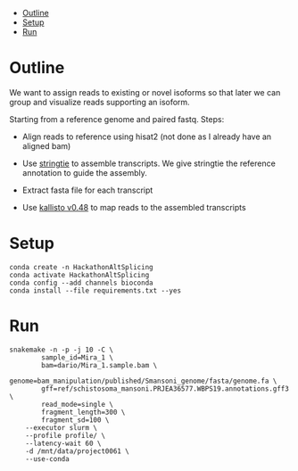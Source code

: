 <!-- vim-markdown-toc GFM -->

* [Outline](#outline)
* [Setup](#setup)
* [Run](#run)

<!-- vim-markdown-toc -->

# Outline

We want to assign reads to existing or novel isoforms so that later we can
group and visualize reads supporting an isoform.

Starting from a reference genome and paired fastq. Steps:

* Align reads to reference using hisat2 (not done as I already have an aligned bam)

* Use [stringtie](https://github.com/gpertea/stringtie) to assemble
  transcripts. We give stringtie the reference annotation to guide the assembly.

* Extract fasta file for each transcript

* Use [kallisto v0.48](https://pachterlab.github.io/kallisto/manual.html) to map reads to the assembled transcripts

# Setup

```
conda create -n HackathonAltSplicing
conda activate HackathonAltSplicing
conda config --add channels bioconda
conda install --file requirements.txt --yes
```

# Run

```
snakemake -n -p -j 10 -C \
        sample_id=Mira_1 \
        bam=dario/Mira_1.sample.bam \
        genome=bam_manipulation/published/Smansoni_genome/fasta/genome.fa \
        gff=ref/schistosoma_mansoni.PRJEA36577.WBPS19.annotations.gff3 \
        read_mode=single \
        fragment_length=300 \
        fragment_sd=100 \
    --executor slurm \
    --profile profile/ \
    --latency-wait 60 \
    -d /mnt/data/project0061 \
    --use-conda
```


